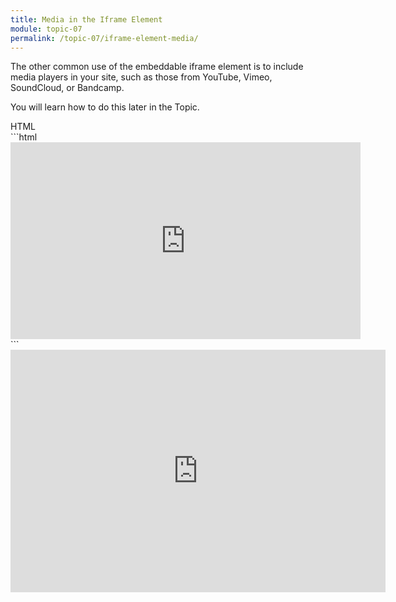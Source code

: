 ```yaml
---
title: Media in the Iframe Element
module: topic-07
permalink: /topic-07/iframe-element-media/
---
```


<div class="divider-heading"></div>

The other common use of the embeddable iframe element is to include media players in your site, such as those from YouTube, Vimeo, SoundCloud, or Bandcamp.

You will learn how to do this later in the Topic.


<div class="code-heading">
  <span class="html">HTML</span>
</div>
```html
<iframe width="560" height="315" src="https://www.youtube.com/watch?v=QFo_u0AorBg" frameborder="0" allow="autoplay; encrypted-media" allowfullscreen></iframe>
```


<div style="width: 600px; margin: auto">
  <iframe width="600" height="388" src="https://www.youtube.com/embed/QFo_u0AorBg" frameborder="0" allow="autoplay; encrypted-media" allowfullscreen></iframe>
</div>
